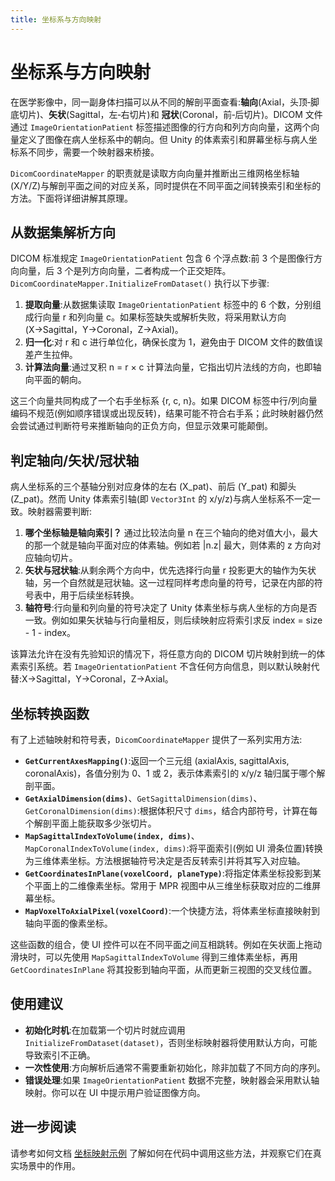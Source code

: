 ```yaml
---
title: 坐标系与方向映射
---
```


# 坐标系与方向映射

在医学影像中，同一副身体扫描可以从不同的解剖平面查看:**轴向**(Axial，头顶‑脚底切片)、**矢状**(Sagittal，左‑右切片)和 **冠状**(Coronal，前‑后切片)。DICOM 文件通过 `ImageOrientationPatient` 标签描述图像的行方向和列方向向量，这两个向量定义了图像在病人坐标系中的朝向。但 Unity 的体素索引和屏幕坐标与病人坐标系不同步，需要一个映射器来桥接。

`DicomCoordinateMapper` 的职责就是读取方向向量并推断出三维网格坐标轴(X/Y/Z)与解剖平面之间的对应关系，同时提供在不同平面之间转换索引和坐标的方法。下面将详细讲解其原理。

## 从数据集解析方向

DICOM 标准规定 `ImageOrientationPatient` 包含 6 个浮点数:前 3 个是图像行方向向量，后 3 个是列方向向量，二者构成一个正交矩阵。`DicomCoordinateMapper.InitializeFromDataset()` 执行以下步骤:

1. **提取向量**:从数据集读取 `ImageOrientationPatient` 标签中的 6 个数，分别组成行向量 r 和列向量 c。如果标签缺失或解析失败，将采用默认方向(X→Sagittal，Y→Coronal，Z→Axial)。
2. **归一化**:对 r 和 c 进行单位化，确保长度为 1，避免由于 DICOM 文件的数值误差产生拉伸。
3. **计算法向量**:通过叉积 n = r × c 计算法向量，它指出切片法线的方向，也即轴向平面的朝向。

这三个向量共同构成了一个右手坐标系 {r, c, n}。如果 DICOM 标签中行/列向量编码不规范(例如顺序错误或出现反转)，结果可能不符合右手系；此时映射器仍然会尝试通过判断符号来推断轴向的正负方向，但显示效果可能颠倒。

## 判定轴向/矢状/冠状轴

病人坐标系的三个基轴分别对应身体的左右 (X\_pat)、前后 (Y\_pat) 和脚头 (Z\_pat)。然而 Unity 体素索引轴(即 `Vector3Int` 的 x/y/z)与病人坐标系不一定一致。映射器需要判断:

1. **哪个坐标轴是轴向索引？** 通过比较法向量 n 在三个轴向的绝对值大小，最大的那一个就是轴向平面对应的体素轴。例如若 |n.z| 最大，则体素的 z 方向对应轴向切片。
2. **矢状与冠状轴**:从剩余两个方向中，优先选择行向量 r 投影更大的轴作为矢状轴，另一个自然就是冠状轴。这一过程同样考虑向量的符号，记录在内部的符号表中，用于后续坐标转换。
3. **轴符号**:行向量和列向量的符号决定了 Unity 体素坐标与病人坐标的方向是否一致。例如如果矢状轴与行向量相反，则后续映射应将索引求反 index = size - 1 - index。

该算法允许在没有先验知识的情况下，将任意方向的 DICOM 切片映射到统一的体素索引系统。若 `ImageOrientationPatient` 不含任何方向信息，则以默认映射代替:X→Sagittal，Y→Coronal，Z→Axial。

## 坐标转换函数

有了上述轴映射和符号表，`DicomCoordinateMapper` 提供了一系列实用方法:

- **`GetCurrentAxesMapping()`**:返回一个三元组 (axialAxis, sagittalAxis, coronalAxis)，各值分别为 0、1 或 2，表示体素索引的 x/y/z 轴归属于哪个解剖平面。
- **`GetAxialDimension(dims)`**、`GetSagittalDimension(dims)`、`GetCoronalDimension(dims)`:根据体积尺寸 `dims`，结合内部符号，计算在每个解剖平面上能获取多少张切片。
- **`MapSagittalIndexToVolume(index, dims)`**、`MapCoronalIndexToVolume(index, dims)`:将平面索引(例如 UI 滑条位置)转换为三维体素坐标。方法根据轴符号决定是否反转索引并将其写入对应轴。
- **`GetCoordinatesInPlane(voxelCoord, planeType)`**:将指定体素坐标投影到某个平面上的二维像素坐标。常用于 MPR 视图中从三维坐标获取对应的二维屏幕坐标。
- **`MapVoxelToAxialPixel(voxelCoord)`**:一个快捷方法，将体素坐标直接映射到轴向平面的像素坐标。

这些函数的组合，使 UI 控件可以在不同平面之间互相跳转。例如在矢状面上拖动滑块时，可以先使用 `MapSagittalIndexToVolume` 得到三维体素坐标，再用 `GetCoordinatesInPlane` 将其投影到轴向平面，从而更新三视图的交叉线位置。

## 使用建议

* **初始化时机**:在加载第一个切片时就应调用 `InitializeFromDataset(dataset)`，否则坐标映射器将使用默认方向，可能导致索引不正确。
* **一次性使用**:方向解析后通常不需要重新初始化，除非加载了不同方向的序列。
* **错误处理**:如果 `ImageOrientationPatient` 数据不完整，映射器会采用默认轴映射。你可以在 UI 中提示用户验证图像方向。

## 进一步阅读

请参考如何文档 [坐标映射示例](/guide/06core/implementation/03_coordinate_mapping_examples.md) 了解如何在代码中调用这些方法，并观察它们在真实场景中的作用。
